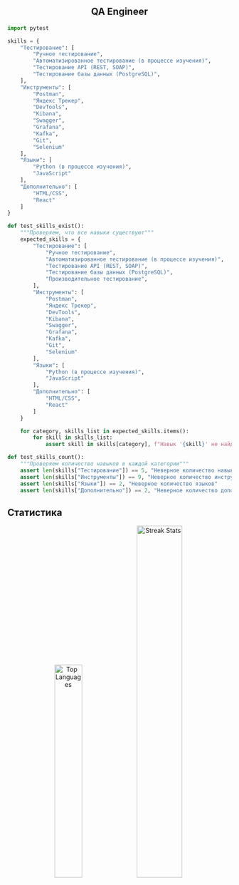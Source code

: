 ## <div align="center">QA Engineer</div>

```python
import pytest

skills = {
    "Тестирование": [
        "Ручное тестирование",
        "Автоматизированное тестирование (в процессе изучения)",
        "Тестирование API (REST, SOAP)",
        "Тестирование базы данных (PostgreSQL)",
    ],
    "Инструменты": [
        "Postman",
        "Яндекс Трекер",
        "DevTools",
        "Kibana",
        "Swagger",
        "Grafana",
        "Kafka",
        "Git",
        "Selenium"
    ],
    "Языки": [
        "Python (в процессе изучения)",
        "JavaScript"
    ],
    "Дополнительно": [
        "HTML/CSS",
        "React"
    ]
}

def test_skills_exist():
    """Проверяем, что все навыки существуют"""
    expected_skills = {
        "Тестирование": [
            "Ручное тестирование", 
            "Автоматизированное тестирование (в процессе изучения)", 
            "Тестирование API (REST, SOAP)",
            "Тестирование базы данных (PostgreSQL)",
            "Производительное тестирование",
        ],
        "Инструменты": [
            "Postman", 
            "Яндекс Трекер", 
            "DevTools", 
            "Kibana", 
            "Swagger", 
            "Grafana", 
            "Kafka",
            "Git",
            "Selenium"
        ],
        "Языки": [
            "Python (в процессе изучения)", 
            "JavaScript"
        ],
        "Дополнительно": [
            "HTML/CSS", 
            "React"
        ]
    }

    for category, skills_list in expected_skills.items():
        for skill in skills_list:
            assert skill in skills[category], f"Навык '{skill}' не найден в категории '{category}'"

def test_skills_count():
    """Проверяем количество навыков в каждой категории"""
    assert len(skills["Тестирование"]) == 5, "Неверное количество навыков в тестировании"
    assert len(skills["Инструменты"]) == 9, "Неверное количество инструментов"
    assert len(skills["Языки"]) == 2, "Неверное количество языков"
    assert len(skills["Дополнительно"]) == 2, "Неверное количество дополнительных знаний"
```

## Статистика

<p align="center">
  <img src="https://github-readme-stats.vercel.app/api/top-langs/?username=wleha1&theme=dark&show_icons=true&hide_border=true&layout=compact" alt="Top Languages" width="35%" />
  <img src="https://github-readme-streak-stats.herokuapp.com/?user=wleha1&theme=dark&hide_border=true" alt="Streak Stats" width="45%" />
</p>
